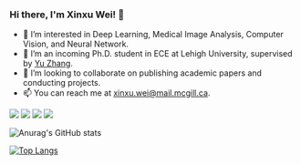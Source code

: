 ### Hi there, I'm Xinxu Wei! 👋

- 🔭 I’m interested in Deep Learning, Medical Image Analysis, Computer Vision, and Neural Network.
- 🌱 I’m an incoming Ph.D. student in ECE at Lehigh University, supervised by [Yu Zhang](https://wordpress.lehigh.edu/yuzi20/).
- 👯 I’m looking to collaborate on publishing academic papers and conducting projects.
- 📫 You can reach me at [xinxu.wei@mail.mcgill.ca](xinxu.wei@mail.mcgill.ca).


<a href="https://scholar.google.com/citations?user=ibbcH1QAAAAJ&hl=EN&oi=ao"><img src="https://img.shields.io/badge/Google%20Scholar-4285F4?style=for-the-badge&logo=google-scholar&logoColor=white"></a> 
<a href="https://weixinxu666.github.io/"><img src="https://img.shields.io/badge/Home%20Page-0077B5?style=for-the-badge&logo=homepage&logoColor=white"></a> 
<a href="https://weixinxu666.github.io/files/XinxuWei_CV.pdf/"><img src="https://img.shields.io/badge/Curriculum%20Vitae-0077B5?style=for-the-badge&logo=cv&logoColor=white"></a> 
<a href="https://www.linkedin.com/in/xinxu-wei-425442239/"><img src="https://img.shields.io/badge/LinkedIn-0077B5?style=for-the-badge&logo=linkedin&logoColor=white"></a> 


<!-- <img src="https://img.shields.io/badge/Python-3776AB?style=for-the-badge&logo=python&logoColor=white"> <img src="https://img.shields.io/badge/C-00599C?style=for-the-badge&logo=c&logoColor=white"> <img src="https://img.shields.io/badge/C%2B%2B-00599C?style=for-the-badge&logo=c%2B%2B&logoColor=white"> <img src="https://img.shields.io/badge/TensorFlow-FF6F00?style=for-the-badge&logo=TensorFlow&logoColor=white"> <img src="https://img.shields.io/badge/PyTorch-EE4C2C?style=for-the-badge&logo=PyTorch&logoColor=white"> <img src="https://img.shields.io/badge/Keras-D00000?style=for-the-badge&logo=Keras&logoColor=white"> <img src="https://img.shields.io/badge/Numpy-777BB4?style=for-the-badge&logo=numpy&logoColor=white"> <img src="https://img.shields.io/badge/OpenCV-777BB4?style=for-the-badge&logo=opencv&logoColor=white"> <img src="https://img.shields.io/badge/scikit_learn-F7931E?style=for-the-badge&logo=scikit-learn&logoColor=white"> -->

![Anurag's GitHub stats](https://github-readme-stats.vercel.app/api?username=weixinxu666&show_icons=true&theme=while)

[![Top Langs](https://github-readme-stats.vercel.app/api/top-langs/?username=weixinxu666&layout=compact)](https://github.com/anuraghazra/github-readme-stats)
